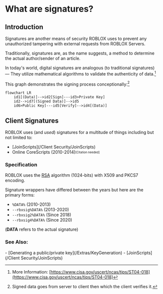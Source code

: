 # What are signatures?

## Introduction

Signatures are another means of security ROBLOX uses to prevent any unauthorized tampering with external requests from ROBLOX Servers.

Traditionally, signatures are, as the name suggests, a method to determine the actual author/sender of an article.

In today's world, digital signatures are analogous (to traditional signatures) — They utilize mathematical algorithms to validate the authenticity of data.[^1]

This graph demonstrates the signing process conceptionally:[^2]
```mermaid
flowchart LR
    id1[(Data)]-->id2[Sign]---id3>Private Key]
    id2-->id7[(Signed Data)]-->id5
    id6>Public Key]---id5[Verify]-->id4[(Data)]
```

## Client Signatures

ROBLOX uses (and *used*) signatures for a multitude of things including but not limited to:
    
- [JoinScripts](/Client Security/JoinScripts)
- Online CoreScripts (2010-2014)<sub><sup>[Citation needed]</sup></sub>

### Specification
ROBLOX uses the [RSA](https://en.wikipedia.org/wiki/RSA_(cryptosystem)) algorithm (1024-bits) with X509 and PKCS7 encoding.

Signature wrappers have differed between the years but here are the primary forms:

- `%DATA%` (2010-2013)
- `--rbxsig%DATA%` (2013-2020)
- `--rbxsig2%DATA%` (Since 2018)
- `--rbxsig4%DATA%` (Since 2020)

(**DATA** refers to the actual signature)


<h3 id="see-also">See Also:</h3>
- [Generating a public/private key](/Extras/KeyGeneration)
- [JoinScripts](/Client Security/JoinScripts)

[^1]: More Information: [https://www.cisa.gov/uscert/ncas/tips/ST04-018](https://www.cisa.gov/uscert/ncas/tips/ST04-018)
[^2]: Signed data goes from server to client then which the client verifies it.
